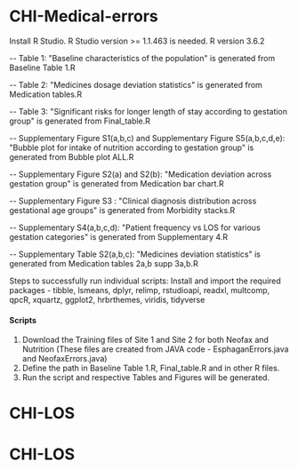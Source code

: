 # CHI-Medical-errors
Install R Studio. R Studio version >= 1.1.463 is needed. R version 3.6.2


-- Table 1: "Baseline characteristics of the population" is generated from Baseline Table 1.R

-- Table 2: "Medicines dosage deviation statistics" is generated from Medication tables.R

-- Table 3: "Significant risks for longer length of stay according to gestation group" is generated from Final_table.R

-- Supplementary Figure S1(a,b,c) and Supplementary Figure S5(a,b,c,d,e): "Bubble plot for intake of nutrition according to gestation group" is generated from Bubble plot ALL.R

-- Supplementary Figure S2(a) and S2(b): "Medication deviation across gestation group" is generated from Medication bar chart.R

-- Supplementary Figure S3 : "Clinical diagnosis distribution across gestational age groups" is generated from Morbidity stacks.R

-- Supplementary S4(a,b,c,d): "Patient frequency vs LOS for various gestation categories" is generated from Supplementary 4.R

-- Supplementary Table S2(a,b,c): "Medicines deviation statistics" is generated from Medication tables 2a,b supp 3a,b.R

Steps to successfully run individual scripts:
Install and import the required packages - tibble, lsmeans, dplyr, relimp, rstudioapi, readxl, multcomp, qpcR, xquartz, ggplot2, hrbrthemes, viridis, tidyverse

#### Scripts ####
1. Download the Training files of Site 1 and Site 2 for both Neofax and Nutrition (These files are created from JAVA code - EsphaganErrors.java and NeofaxErrors.java)
2. Define the path in Baseline Table 1.R, Final_table.R and in other R files.
3. Run the script and respective Tables and Figures will be generated.
# CHI-LOS
# CHI-LOS
